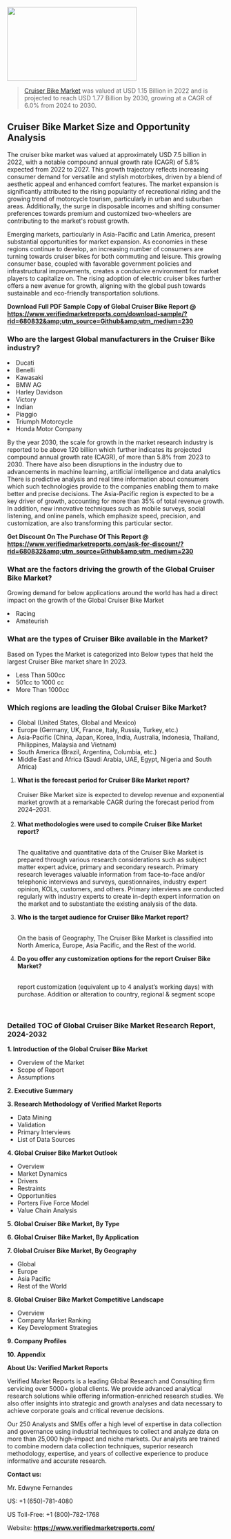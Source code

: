 <img src="https://ffe5etoiles.com/wp-content/uploads/2024/12/MST1-300x171.png" alt="" width="300" height="171" class="alignnone size-medium wp-image-20088" /><blockquote><p><p><a href="https://www.verifiedmarketreports.com/download-sample/?rid=680832&utm_source=Github&utm_medium=230" target="_blank">Cruiser Bike Market</a> was valued at USD 1.15 Billion in 2022 and is projected to reach USD 1.77 Billion by 2030, growing at a CAGR of 6.0% from 2024 to 2030.</p></blockquote><p><h2>Cruiser Bike Market Size and Opportunity Analysis</h2><p>The cruiser bike market was valued at approximately USD 7.5 billion in 2022, with a notable compound annual growth rate (CAGR) of 5.8% expected from 2022 to 2027. This growth trajectory reflects increasing consumer demand for versatile and stylish motorbikes, driven by a blend of aesthetic appeal and enhanced comfort features. The market expansion is significantly attributed to the rising popularity of recreational riding and the growing trend of motorcycle tourism, particularly in urban and suburban areas. Additionally, the surge in disposable incomes and shifting consumer preferences towards premium and customized two-wheelers are contributing to the market's robust growth.</p><p>Emerging markets, particularly in Asia-Pacific and Latin America, present substantial opportunities for market expansion. As economies in these regions continue to develop, an increasing number of consumers are turning towards cruiser bikes for both commuting and leisure. This growing consumer base, coupled with favorable government policies and infrastructural improvements, creates a conducive environment for market players to capitalize on. The rising adoption of electric cruiser bikes further offers a new avenue for growth, aligning with the global push towards sustainable and eco-friendly transportation solutions.</p></p><p class=""><strong>Download Full PDF Sample Copy of Global Cruiser Bike Report @ <a href="https://www.verifiedmarketreports.com/download-sample/?rid=680832&amp;utm_source=Github&amp;utm_medium=230" target="_blank">https://www.verifiedmarketreports.com/download-sample/?rid=680832&amp;utm_source=Github&amp;utm_medium=230</a></strong></p><h3 id="" class="">Who are the largest Global manufacturers in the Cruiser Bike industry?</h3><p><li>Ducati</li><li> Benelli</li><li> Kawasaki</li><li> BMW AG</li><li> Harley Davidson</li><li> Victory</li><li> Indian</li><li> Piaggio</li><li> Triumph Motorcycle</li><li> Honda Motor Company</li></p><div class=""><div class="" dir="" data-message-author-role="" data-message-id="" data-message-model-slug=""><div class=""><div class=""><div class=""><div class="" dir="" data-message-author-role="" data-message-id="" data-message-model-slug=""><div class=""><div class=""><p>By the year 2030, the scale for growth in the market research industry is reported to be above 120 billion which further indicates its projected compound annual growth rate (CAGR), of more than 5.8% from 2023 to 2030. There have also been disruptions in the industry due to advancements in machine learning, artificial intelligence and data analytics There is predictive analysis and real time information about consumers which such technologies provide to the companies enabling them to make better and precise decisions. The Asia-Pacific region is expected to be a key driver of growth, accounting for more than 35% of total revenue growth. In addition, new innovative techniques such as mobile surveys, social listening, and online panels, which emphasize speed, precision, and customization, are also transforming this particular sector.</p><p><strong>Get Discount On The Purchase Of This Report @&nbsp; <a href="https://www.verifiedmarketreports.com/ask-for-discount/?rid=680832&amp;utm_source=Github&amp;utm_medium=230" target="_blank">https://www.verifiedmarketreports.com/ask-for-discount/?rid=680832&amp;utm_source=Github&amp;utm_medium=230</a></strong></p></div></div></div></div></div></div></div></div><h3 id="" class="">What are the factors driving the growth of the Global Cruiser Bike Market?</h3><p id="" class="">Growing demand for below applications around the world has had a direct impact on the growth of the Global Cruiser Bike Market</p><p id="" class=""><li>Racing</li><li> Amateurish</li></p><h3 id="" class="">What are the types of Cruiser Bike available in the Market?</h3><p id="" class="">Based on Types the Market is categorized into Below types that held the largest Cruiser Bike market share In 2023.</p><p id="" class=""><li>Less Than 500cc</li><li> 501cc to 1000 cc</li><li> More Than 1000cc</li></p><h3 id="" class="">Which regions are leading the Global Cruiser Bike Market?</h3><ul><li>Global (United States, Global and Mexico)</li><li>Europe (Germany, UK, France, Italy, Russia, Turkey, etc.)</li><li>Asia-Pacific (China, Japan, Korea, India, Australia, Indonesia, Thailand, Philippines, Malaysia and Vietnam)</li><li>South America (Brazil, Argentina, Columbia, etc.)</li><li>Middle East and Africa (Saudi Arabia, UAE, Egypt, Nigeria and South Africa)</li></ul><p><ol><li><strong>What is the forecast period for Cruiser Bike Market report?<br /></strong><br /><span data-sheets-root="1" data-sheets-value="{&quot;1&quot;:2,&quot;2&quot;:&quot;XXXX size is expected to develop revenue and exponential market growth at a remarkable CAGR during the forecast period from 2024&ndash;2030.&quot;}" data-sheets-userformat="{&quot;2&quot;:12674,&quot;4&quot;:{&quot;1&quot;:2,&quot;2&quot;:16776960},&quot;10&quot;:2,&quot;11&quot;:0,&quot;15&quot;:&quot;Arial&quot;,&quot;16&quot;:12}">Cruiser Bike Market size is expected to develop revenue and exponential market growth at a remarkable CAGR during the forecast period from 2024&ndash;2031.</span><br /><br /></li><li><strong>What methodologies were used to compile Cruiser Bike Market report?<br /><br /></strong><p>The qualitative and quantitative data of the&nbsp;Cruiser Bike Market is prepared through various research considerations such as subject matter expert advice, primary and secondary research. Primary research leverages valuable information from face-to-face and/or telephonic interviews and surveys, questionnaires, industry expert opinion, KOLs, customers, and others. Primary interviews are conducted regularly with industry experts to create in-depth expert information on the market and to substantiate the existing analysis of the data.&nbsp;</p></li><li><strong>Who is the target audience for Cruiser Bike Market report?<br /><br /></strong><p>On the basis of Geography, The&nbsp;Cruiser Bike Market is classified into North America, Europe, Asia Pacific, and the Rest of the world.</p></li><li><strong>Do you offer any customization options for the report Cruiser Bike Market?<br /><br /></strong><p>report customization (equivalent up to 4 analyst&rsquo;s working days) with purchase. Addition or alteration to country, regional &amp; segment scope</p><p>&nbsp;</p></li></ol></p><h3 id="" class="">Detailed TOC of Global Cruiser Bike Market Research Report, 2024-2032</h3><p id="" class=""><strong>1. Introduction of the Global Cruiser Bike Market</strong></p><ul><li>Overview of the Market</li><li>Scope of Report</li><li>Assumptions</li></ul><p id="" class=""><strong>2. Executive Summary</strong></p><p id="" class=""><strong>3. Research Methodology of&nbsp;Verified Market Reports</strong></p><ul><li>Data Mining</li><li>Validation</li><li>Primary Interviews</li><li>List of Data Sources</li></ul><p id="" class=""><strong>4. Global Cruiser Bike Market Outlook</strong></p><ul><li>Overview</li><li>Market Dynamics</li><li>Drivers</li><li>Restraints</li><li>Opportunities</li><li>Porters Five Force Model</li><li>Value Chain Analysis</li></ul><p id="" class=""><strong>5. Global Cruiser Bike Market, By&nbsp;Type</strong></p><p id="" class=""><strong>6. Global Cruiser Bike Market, By Application</strong></p><p id="" class=""><strong>7. Global Cruiser Bike Market, By Geography</strong></p><ul><li>Global</li><li>Europe</li><li>Asia Pacific</li><li>Rest of the World</li></ul><p id="" class=""><strong>8. Global Cruiser Bike Market Competitive Landscape</strong></p><ul><li>Overview</li><li>Company Market Ranking</li><li>Key Development Strategies</li></ul><p id="" class=""><strong>9. Company Profiles</strong></p><p id="" class=""><strong>10. Appendix</strong></p><p id="" class=""><strong>About Us: Verified Market Reports</strong></p><p id="" class="">Verified Market Reports is a leading Global Research and Consulting firm servicing over 5000+ global clients. We provide advanced analytical research solutions while offering information-enriched research studies. We also offer insights into strategic and growth analyses and data necessary to achieve corporate goals and critical revenue decisions.</p><p id="" class="">Our 250 Analysts and SMEs offer a high level of expertise in data collection and governance using industrial techniques to collect and analyze data on more than 25,000 high-impact and niche markets. Our analysts are trained to combine modern data collection techniques, superior research methodology, expertise, and years of collective experience to produce informative and accurate research.</p><p id="" class=""><strong>Contact us:</strong></p><p id="" class="">Mr. Edwyne Fernandes</p><p id="" class="">US: +1 (650)-781-4080</p><p id="" class="">US Toll-Free: +1 (800)-782-1768</p><p id="" class="">Website: <a target="" data-test-app-aware-link=""><strong>https://www.verifiedmarketreports.com/</strong></a></p>
